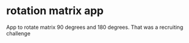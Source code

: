 # rotation matrix app
App to rotate matrix 90 degrees and 180 degrees. That was a recruiting challenge
